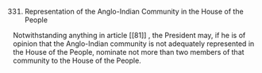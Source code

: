 331. Representation of the Anglo-Indian Community in the House of the People

Notwithstanding anything in article [[81]] , the President may, if he is of opinion that the Anglo-Indian community is not adequately represented in the House of the People, nominate not more than two members of that community to the House of the People.

